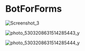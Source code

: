 # BotForForms


![Screenshot_3](https://user-images.githubusercontent.com/76915977/210292434-b241b6c1-c175-40f7-80c8-11fdd502d480.png)


![photo_5303208631514285443_y](https://user-images.githubusercontent.com/76915977/210292469-7471b00d-b803-406e-8724-28c740adb66d.jpg)


![photo_5303208631514285444_y](https://user-images.githubusercontent.com/76915977/210292480-d1218182-f85f-4567-99a5-9d8a7b7f2b64.jpg)
